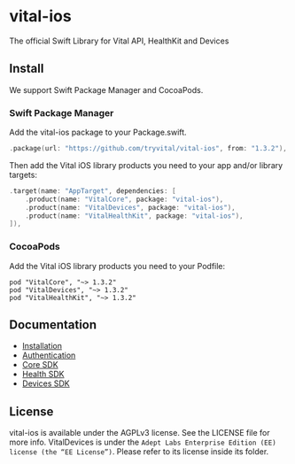 # vital-ios

The official Swift Library for Vital API, HealthKit and Devices

## Install

We support Swift Package Manager and CocoaPods.

### Swift Package Manager

Add the vital-ios package to your Package.swift.

```swift
.package(url: "https://github.com/tryvital/vital-ios", from: "1.3.2"),
```

Then add the Vital iOS library products you need to your app and/or library targets:

```swift
.target(name: "AppTarget", dependencies: [
    .product(name: "VitalCore", package: "vital-ios"),
    .product(name: "VitalDevices", package: "vital-ios"),
    .product(name: "VitalHealthKit", package: "vital-ios"),
]),
```

### CocoaPods

Add the Vital iOS library products you need to your Podfile:

```
pod "VitalCore", "~> 1.3.2"
pod "VitalDevices", "~> 1.3.2"
pod "VitalHealthKit", "~> 1.3.2"
```

## Documentation

* [Installation](https://docs.tryvital.io/wearables/sdks/installation)
* [Authentication](https://docs.tryvital.io/wearables/sdks/authentication)
* [Core SDK](https://docs.tryvital.io/wearables/sdks/vital-core)
* [Health SDK](https://docs.tryvital.io/wearables/sdks/vital-health)
* [Devices SDK](https://docs.tryvital.io/wearables/sdks/vital-devices)

## License

vital-ios is available under the AGPLv3 license. See the LICENSE file for more info. VitalDevices is under the `Adept Labs Enterprise Edition (EE) license (the “EE License”)`. Please refer to its license inside its folder.
